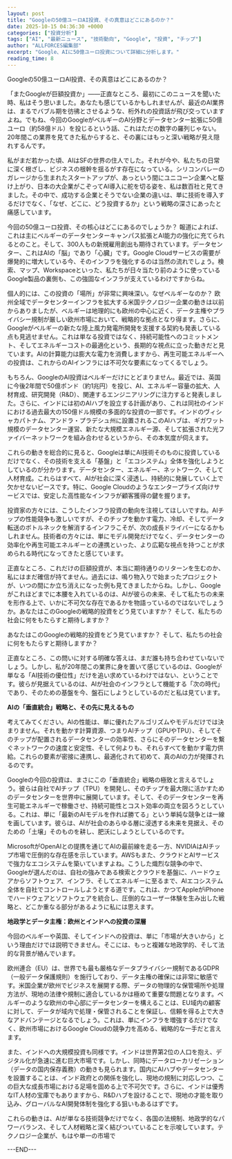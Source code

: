 ```yaml
---
layout: post
title: "Googleの50億ユーロAI投資、その真意はどこにあるのか？"
date: 2025-10-15 04:36:30 +0000
categories: ["投資分析"]
tags: ["AI", "最新ニュース", "技術動向", "Google", "投資", "チップ"]
author: "ALLFORCES編集部"
excerpt: "Google、AIに50億ユーロ投資について詳細に分析します。"
reading_time: 8
---
```


Googleの50億ユーロAI投資、その真意はどこにあるのか？

「またGoogleが巨額投資か」――正直なところ、最初にこのニュースを聞いた時、私はそう思いました。あなたも感じているかもしれませんが、最近のAI業界は、まるでバブル期を彷彿とさせるような、桁外れの投資話が飛び交っていますよね。でもね、今回のGoogleがベルギーのAI分野とデータセンター拡張に50億ユーロ（約58億ドル）を投じるという話、これはただの数字の羅列じゃない。20年間この業界を見てきた私からすると、その裏にはもっと深い戦略が見え隠れするんです。

私がまだ若かった頃、AIはSFの世界の住人でした。それが今や、私たちの日常に深く根ざし、ビジネスの根幹を揺るがす存在になっている。シリコンバレーのガレージから生まれたスタートアップが、あっという間にユニコーン企業へと駆け上がり、日本の大企業がこぞってAI導入に舵を切る姿を、私は数百社と見てきました。その中で、成功する企業とそうでない企業の違いは、単に技術を導入するだけでなく、「なぜ、どこに、どう投資するか」という戦略の深さにあったと痛感しています。

今回の50億ユーロ投資、その核心はどこにあるのでしょうか？ 報道によれば、これは主にベルギーのデータセンターキャンパス拡張とAI能力の強化に充てられるとのこと。そして、300人もの新規雇用創出も期待されています。データセンター、これはAIの「脳」であり「心臓」です。Google Cloudサービスの需要が爆発的に増大している今、そのインフラを強化するのは当然の流れでしょう。検索、マップ、Workspaceといった、私たちが日々当たり前のように使っているGoogle製品の裏側も、この強固なインフラが支えているわけですからね。

個人的には、この投資の「場所」が非常に興味深い。なぜベルギーなのか？ 欧州全域でデータセンターインフラを拡大する米国テクノロジー企業の動きは以前からありましたが、ベルギーは地理的にも欧州の中心に近く、データ主権やプライバシー規制が厳しい欧州市場において、戦略的な拠点となり得ます。さらに、Googleがベルギーの新たな陸上風力発電所開発を支援する契約も発表している点も見逃せません。これは単なる投資ではなく、持続可能性へのコミットメント、そしてエネルギーコストの最適化という、長期的な視点に立った動きだと見ています。AIの計算能力は膨大な電力を消費しますから、再生可能エネルギーへの投資は、これからのAIインフラには不可欠な要素になってくるでしょう。

もちろん、GoogleのAI投資はベルギーだけにとどまりません。最近では、英国に今後2年間で50億ポンド（約1兆円）を投じ、AI、エネルギー容量の拡大、人材育成、研究開発（R&D）、関連するエンジニアリングに注力すると発表しました。さらに、インドには初のAIハブを設立する計画があり、これは同社のインドにおける過去最大の150億ドル規模の多面的な投資の一部です。インドのヴィシャカパトナム、アンドラ・プラデシュ州に設置されるこのAIハブは、ギガワット規模のデータセンター運営、新たな大規模エネルギー源、そして拡張された光ファイバーネットワークを組み合わせるというから、その本気度が伺えます。

これらの動きを総合的に見ると、Googleは単にAI技術そのものに投資しているだけでなく、その技術を支える「基盤」と「エコシステム」全体を強化しようとしているのが分かります。データセンター、エネルギー、ネットワーク、そして人材育成。これらはすべて、AIが社会に深く浸透し、持続的に発展していく上で欠かせないピースです。特に、Google Cloudのようなエンタープライズ向けサービスでは、安定した高性能なインフラが顧客獲得の鍵を握ります。

投資家の方々には、こうしたインフラ投資の動向を注視してほしいですね。AIチップの性能競争も激しいですが、そのチップを動かす電力、冷却、そしてデータ転送のボトルネックを解消するインフラこそが、次の成長ドライバーになるかもしれません。技術者の方々には、単にモデル開発だけでなく、データセンターの効率化や再生可能エネルギーとの連携といった、より広範な視点を持つことが求められる時代になってきたと感じています。

正直なところ、これだけの巨額投資が、本当に期待通りのリターンを生むのか、私にはまだ確信が持てません。過去には、鳴り物入りで始まったプロジェクトが、いつの間にか立ち消えになった例も見てきましたからね。しかし、Googleがこれほどまでに本腰を入れているのは、AIが彼らの未来、そして私たちの未来を形作る上で、いかに不可欠な存在であるかを物語っているのではないでしょうか。あなたはこのGoogleの戦略的投資をどう見ていますか？ そして、私たちの社会に何をもたらすと期待しますか？

あなたはこのGoogleの戦略的投資をどう見ていますか？ そして、私たちの社会に何をもたらすと期待しますか？

正直なところ、この問いに対する明確な答えは、まだ誰も持ち合わせていないでしょう。しかし、私が20年間この業界に身を置いて感じているのは、Googleが単なる「AI技術の優位性」だけを追い求めているわけではない、ということです。彼らが見据えているのは、AIが社会のインフラとして機能する「次の時代」であり、そのための基盤を今、盤石にしようとしているのだと私は見ています。

**AIの「垂直統合」戦略と、その先に見えるもの**

考えてみてください。AIの性能は、単に優れたアルゴリズムやモデルだけでは決まりません。それを動かす計算資源、つまりAIチップ（GPUやTPU）、そしてそのチップが配置されるデータセンターの効率性、さらにそのデータセンターを繋ぐネットワークの速度と安定性、そして何よりも、それらすべてを動かす電力供給。これらの要素が密接に連携し、最適化されて初めて、真のAIの力が発揮されるのです。

Googleの今回の投資は、まさにこの「垂直統合」戦略の極致と言えるでしょう。彼らは自社でAIチップ（TPU）を開発し、そのチップを最大限に活かすためのデータセンターを世界中に展開しています。そして、そのデータセンターを再生可能エネルギーで稼働させ、持続可能性とコスト効率の両立を図ろうとしている。これは、単に「最新のAIモデルを作れば勝てる」という単純な競争とは一線を画しています。彼らは、AIが社会のあらゆる層に浸透する未来を見据え、そのための「土壌」そのものを耕し、肥沃にしようとしているのです。

MicrosoftがOpenAIとの提携を通じてAIの最前線を走る一方、NVIDIAはAIチップ市場で圧倒的な存在感を示しています。AWSもまた、クラウドとAIサービスで強力なエコシステムを築いていますよね。こうした熾烈な競争の中で、Googleが選んだのは、自社の強みである検索とクラウドを基盤に、ハードウェアからソフトウェア、インフラ、そしてエネルギーに至るまで、AIエコシステム全体を自社でコントロールしようとする道です。これは、かつてAppleがiPhoneでハードウェアとソフトウェアを統合し、圧倒的なユーザー体験を生み出した戦略と、どこか重なる部分があるように私には思えます。

**地政学とデータ主権：欧州とインドへの投資の深層**

今回のベルギーや英国、そしてインドへの投資は、単に「市場が大きいから」という理由だけでは説明できません。そこには、もっと複雑な地政学的、そして法的な背景が絡んでいます。

欧州連合（EU）は、世界でも最も厳格なデータプライバシー規制であるGDPR（一般データ保護規則）を施行しており、データ主権の確保には非常に敏感です。米国企業が欧州でビジネスを展開する際、データの物理的な保管場所や処理方法が、現地の法律や規制に適合しているかは極めて重要な問題となります。ベルギーのような欧州の中心部にデータセンターを構えることは、EU域内の顧客に対して、データが域内で処理・保管されることを保証し、信頼を得る上で大きなアドバンテージとなるでしょう。これは、単にインフラを増強するだけでなく、欧州市場におけるGoogle Cloudの競争力を高める、戦略的な一手だと言えます。

また、インドへの大規模投資も同様です。インドは世界第2位の人口を抱え、デジタル化が急速に進む巨大市場です。しかし、同時にデータローカリゼーション（データの国内保存義務）の動きも見られます。国内にAIハブやデータセンターを設置することは、インド政府との関係を強化し、現地の規制に対応しつつ、この巨大な成長市場における足場を固める上で不可欠です。さらに、インドは優秀なIT人材の宝庫でもありますから、R&Dハブを設けることで、現地の才能を取り込み、グローバルなAI開発体制を強化する狙いもあるはずです。

これらの動きは、AIが単なる技術競争だけでなく、各国の法規制、地政学的なパワーバランス、そして人材戦略と深く結びついていることを示唆しています。テクノロジー企業が、もはや単一の市場で

---END---